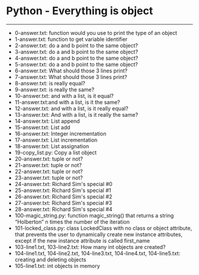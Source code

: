 # Python - Everything is object
----
- 0-answer.txt: function would you use to print the type of an object
- 1-answer.txt: function to get variable identifier
- 2-answer.txt: do a and b point to the same object?
- 3-answer.txt: do a and b point to the same object?
- 4-answer.txt: do a and b point to the same object?
- 5-answer.txt: do a and b point to the same object?
- 6-answer.txt: What should those 3 lines print?
- 7-answer.txt: What should those 3 lines print?
- 8-answer.txt: is really equal?
- 9-answer.txt: is really the same?
- 10-answer.txt: and with a list, is it equal?
- 11-answer.txt:and with a list, is it the same?
- 12-answer.txt: and with a list, is it really equal?
- 13-answer.txt: And with a list, is it really the same?
- 14-answer.txt: List append
- 15-answer.txt: List add
- 16-answer.txt: Integer incrementation
- 17-answer.txt: List incrementation
- 18-answer.txt: List assignation
- 19-copy_list.py: Copy a list object
- 20-answer.txt: tuple or not?
- 21-answer.txt: tuple or not?
- 22-answer.txt: tuple or not?
- 23-answer.txt: tuple or not?
- 24-answer.txt: Richard Sim's special #0
- 25-answer.txt: Richard Sim's special #1
- 26-answer.txt: Richard Sim's special #2
- 27-answer.txt: Richard Sim's special #3
- 28-answer.txt: Richard Sim's special #4
- 100-magic_string.py: function magic_string() that returns a string “Holberton” n times the number of the iteration
- 101-locked_class.py: class LockedClass with no class or object attribute, that prevents the user to dynamically create new instance attributes, except if the new instance attribute is called first_name
- 103-line1.txt, 103-line2.txt: How many int objects are created?
- 104-line1.txt, 104-line2.txt, 104-line3.txt, 104-line4.txt, 104-line5.txt: creating and deleting objects
- 105-line1.txt: int objects in memory
